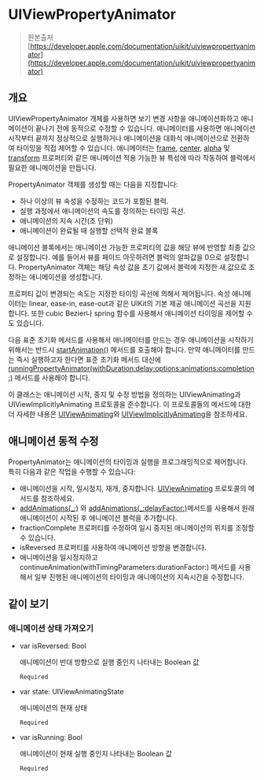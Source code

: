 # UIViewPropertyAnimator

> 원본출처  
> [https://developer.apple.com/documentation/uikit/uiviewpropertyanimator](https://developer.apple.com/documentation/uikit/uiviewpropertyanimator)

## 개요

UIViewPropertyAnimator 개체를 사용하면 보기 변경 사항을 애니메이션화하고 애니메이션이 끝나기 전에 동적으로 수정할 수 있습니다. 애니메이터를 사용하면 애니메이션 시작부터 끝까지 정상적으로 실행하거나 애니메이션을 대화식 애니메이션으로 전환하여 타이밍을 직접 제어할 수 있습니다. 애니메이터는 [frame](../../../../etc/not-found.md), [center](../../../../etc/not-found.md), [alpha](../../../../etc/not-found.md) 및 [transform](../../../../etc/not-found.md) 프로퍼티와 같은 애니메이션 적용 가능한 뷰 특성에 따라 작동하여 블럭에서 필요한 애니메이션을 만듭니다.

PropertyAnimator 객체를 생성할 때는 다음을 지정합니다:

* 하나 이상의 뷰 속성을 수정하는 코드가 포함된 블럭.
* 실행 과정에서 애니메이션의 속도를 정의하는 타이밍 곡선.
* 애니메이션의 지속 시간\(초 단위\)
* 애니메이션이 완료될 때 실행할 선택적 완료 블록

애니메이션 블록에서는 애니메이션 가능한 프로퍼티의 값을 해당 뷰에 반영할 최종 값으로 설정합니다. 예를 들어서 뷰를 페이드 아웃하려면 블럭의 알파값을 0으로 설정합니다. PropertyAnimator 객체는 해당 속성 값을 초기 값에서 블럭에 지정한 새 값으로 조정하는 애니메이션을 생성합니다.

프로퍼티 값이 변경되는 속도는 지정한 타이밍 곡선에 의해서 제어됩니다. 속성 애니메이터는 linear, ease-in, ease-out과 같은 UIKit의 기본 제공 애니메이션 곡선을 지원합니다. 또한 cubic Bezier나 spring 함수를 사용해서 애니메이션 타이밍을 제어할 수도 있습니다.

다음 표준 초기화 메서드를 사용해서 애니메이터를 만드는 경우 애니메이션을 시작하기 위해서는 반드시 [startAnimation\(\)](../../../../etc/not-found.md) 메서드를 호출해야 합니다. 만약 애니메이터를 만드는 즉시 실행하고자 한다면 표준 초기화 메서드 대신에 [runningPropertyAnimator\(withDuration:delay:options:animations:completion:\)](../../../../etc/not-found.md) 메서드를 사용해야 합니다.

이 클래스는 애니메이션 시작, 중지 및 수정 방법을 정의하는 UIViewAnimating과 UIViewImplicitlyAnimating 프로토콜을 준수합니다. 이 프로토콜들의 메서드에 대한 더 자세한 내용은 [UIViewAnimating](../../../../etc/not-found.md)와 [UIViewImplicitlyAnimating](../../../../etc/not-found.md)을 참조하세요.

## 애니메이션 동적 수정

PropertyAnimator는 애니메이션의 타이밍과 실행을 프로그래밍적으로 제어합니다. 특히 다음과 같은 작업을 수행할 수 있습니다:

* 애니메이션을 시작, 일시정지, 재개, 중지합니다. [UIViewAnimating](../../../../etc/not-found.md) 프로토콜의 메서드를 참조하세요.
* [addAnimations\(\_:\)](../../../../etc/not-found.md) 와 [addAnimations\(\_:delayFactor:\)](../../../../etc/not-found.md)메서드를 사용해서 원래 애니메이션이 시작된 후 애니메이션 블럭을 추가합니다.
* fractionComplete 프로퍼티를 수정하여 일시 중지된 애니메이션의 위치를 조정할 수 있습니다.
* isReversed 프로퍼티를 사용하여 애니메이션 방향을 변경합니다.
* 애니메이션을 일시정지하고 continueAnimation\(withTimingParameters:durationFactor:\) 메서드를 사용해서 일부 진행된 애니메이션의 타이밍과 애니메이션의 지속시간을 수정합니다.

## 같이 보기

### 애니메이션 상태 가져오기

* var isReversed: Bool

  애니메이션이 반대 방향으로 실행 중인지 나타내는 Boolean 값 

  `Required`

* var state: UIViewAnimatingState

  애니메이션의 현재 상태

  `Required`

* var isRunning: Bool

  애니메이션이 현재 실행 중인지 나타내는 Boolean 값

  `Required`

